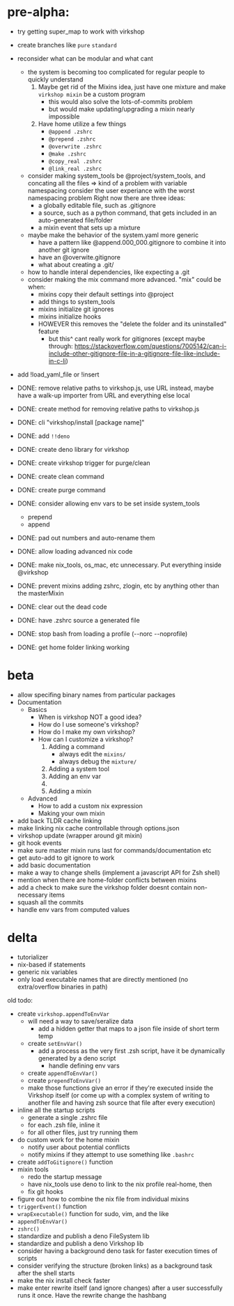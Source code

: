 # pre-alpha:
- try getting super_map to work with virkshop
- create branches like `pure` `standard`

- reconsider what can be modular and what cant
    - the system is becoming too complicated for regular people to quickly understand
        1. Maybe get rid of the Mixins idea, just have one mixture and make `virkshop mixin` be a custom program
            - this would also solve the lots-of-commits problem
            - but would make updating/upgrading a mixin nearly impossible
        2. Have home utilize a few things
            - `@append .zshrc`
            - `@prepend .zshrc`
            - `@overwrite .zshrc`
            - `@make .zshrc`
            - `@copy_real .zshrc`
            - `@link_real .zshrc`
    - consider making system_tools be @project/system_tools, and concating all the files
        => kind of a problem with variable namespacing
        consider the user experiance with the worst namespacing problem
        Right now there are three ideas:
        - a globally editable file, such as .gitignore
        - a source, such as a python command, that gets included in an auto-generated file/folder
        - a mixin event that sets up a mixture
    - maybe make the behavior of the system.yaml more generic
        - have a pattern like @append.000_000.gitignore to combine it into another git ignore
        - have an @overwite.gitignore
        - what about creating a .git/
    - how to handle interal dependencies, like expecting a .git
    - consider making the mix command more advanced. "mix" could be when:
        - mixins copy their default settings into @project
        - add things to system_tools
        - mixins initialize git ignores
        - mixins initialize hooks
        - HOWEVER this removes the "delete the folder and its uninstalled" feature
            - but this^ cant really work for gitignores (except maybe through: https://stackoverflow.com/questions/7005142/can-i-include-other-gitignore-file-in-a-gitignore-file-like-include-in-c-li)
- add !load_yaml_file or !insert
- DONE: remove relative paths to virkshop.js, use URL instead, maybe have a walk-up importer from URL and everything else local
- DONE: create method for removing relative paths to virkshop.js
- DONE: cli "virkshop/install [package name]"
- DONE: add `!!deno`
- DONE: create deno library for virkshop
- DONE: create virkshop trigger for purge/clean
- DONE: create clean command
- DONE: create purge command
- DONE: consider allowing env vars to be set inside system_tools
    - prepend
    - append

- DONE: pad out numbers and auto-rename them
- DONE: allow loading advanced nix code
- DONE: make nix_tools, os_mac, etc unnecessary. Put everything inside @virkshop
- DONE: prevent mixins adding zshrc, zlogin, etc by anything other than the masterMixin
- DONE: clear out the dead code
- DONE: have .zshrc source a generated file
- DONE: stop bash from loading a profile (--norc --noprofile)
- DONE: get home folder linking working

# beta
- allow specifing binary names from particular packages
- Documentation
    - Basics
        - When is virkshop NOT a good idea?
        - How do I use someone's virkshop?
        - How do I make my own virkshop?
        - How can I customize a virkshop?
            1. Adding a command
                - always edit the `mixins/`
                - always debug the `mixture/`
            2. Adding a system tool
            3. Adding an env var
            4. 
            5. Adding a mixin
    - Advanced
        - How to add a custom nix expression
        - Making your own mixin
- add back TLDR cache linking
- make linking nix cache controllable through options.json
- virkshop update (wrapper around git mixin)
- git hook events
- make sure master mixin runs last for commands/documentation etc
- get auto-add to git ignore to work
- add basic documentation
- make a way to change shells (implement a javascript API for Zsh shell)
- mention when there are home-folder conflicts between mixins
- add a check to make sure the virkshop folder doesnt contain non-necessary items
- squash all the commits
- handle env vars from computed values

# delta
- tutorializer
- nix-based if statements
- generic nix variables
- only load executable names that are directly mentioned (no extra/overflow binaries in path)

old todo:
- create `virkshop.appendToEnvVar`
    - will need a way to save/seralize data
        - add a hidden getter that maps to a json file inside of short term temp
    - create `setEnvVar()`
        - add a process as the very first .zsh script, have it be dynamically generated by a deno script
            - handle defining env vars
    - create `appendToEnvVar()`
    - create `prependToEnvVar()`
    - make those functions give an error if they're executed inside the Virkshop itself (or come up with a complex system of writing to another file and having zsh source that file after every execution)
- inline all the startup scripts
    - generate a single .zshrc file
    - for each .zsh file, inline it
    - for all other files, just try running them
- do custom work for the home mixin
    - notify user about potential conflicts
    - notify mixins if they attempt to use something like `.bashrc`
- create `addToGitignore()` function
- mixin tools
    - redo the startup message
    - have nix_tools use deno to link to the nix profile real-home, then 
    - fix git hooks
- figure out how to combine the nix file from individual mixins
- `triggerEvent()` function
- `wrapExecutable()` function for sudo, vim, and the like
- `appendToEnvVar()`
- `zshrc()`
- standardize and publish a deno FileSystem lib
- standardize and publish a deno Virkshop lib
- consider having a background deno task for faster execution times of scripts
- consider verifying the structure (broken links) as a background task after the shell starts
- make the nix install check faster
- make enter rewrite itself (and ignore changes) after a user successfully runs it once. Have the rewrite change the hashbang